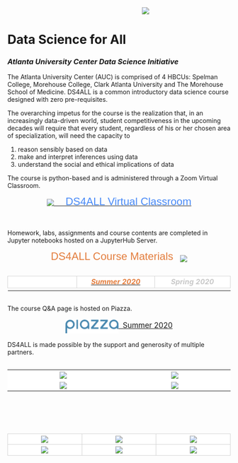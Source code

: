 <head>
  <link rel="shortcut icon" type="image/x-icon" href="images/favicon/favicon.ico">
</head>
<!-- ![DS4ALL Logo](/images/ds4all_logo_3100x1200.png) -->
<img src="images/ds4all_logo_3100x1200.png" width="200" align="right">
<br>


# Data Science for All
### *Atlanta University Center Data Science Initiative*

The Atlanta University Center (AUC) is comprised of 4 HBCUs: Spelman College, Morehouse College, Clark Atlanta University and The Morehouse School of Medicine.  DS4ALL is a common introductory data science course designed with zero pre-requisites.

The overarching impetus for the course is the realization that, in an increasingly data-driven world, student competitiveness in the upcoming decades will require that every student, regardless of his or her chosen area of specialization, will need the capacity to 

1. reason sensibly based on data
2. make and interpret inferences using data
3. understand the social and ethical implications of data

The course is python-based and is administered through a Zoom Virtual Classroom.

<div align="center" style="font-family:arial;">
    <!-- <a href="https://spelman.zoom.us/j/227593650"> -->
    <a href="https://spelman.zoom.us/j/94016778484"><font style="color:rgb(73, 138, 247);" size="5"><img src="images/ZoomLogo_220x50.png" width="150" align="center">&nbsp;&nbsp;&nbsp;&nbsp;DS4ALL Virtual Classroom</font></a>
</div>

<br><br>
Homework, labs, assignments and course contents are completed in Jupyter notebooks hosted on a JupyterHub Server.

<div align="center" style="font-family:arial;">
    <font style="color:rgb(227, 125, 61);" size="5">DS4ALL Course Materials</font>&nbsp;&nbsp;&nbsp;&nbsp;<img src="images/jupyter_logo_518x600.png" width="50" align="center">
<br><br>  
</div>

<div align="center">
<table style="border: 0px solid lightgrey;" align="center">
<!--  Template:  copy and paste for each new calendar year
    <tr style="background:white;" align="center">
        <td style="border: 1px solid lightgrey;"><a href="FaYYYY/course_materials"><font style="color:rgb(227, 125, 61);" size="3"><b><i></i></b></font></a></td>
        <td style="border: 1px solid lightgrey;"><a href="SuYYYY/course_materials"><font style="color:rgb(227, 125, 61);" size="3"><b><i></i></b></font></a></td>
        <td style="border: 1px solid lightgrey;"><a href="SpYYYY/course_materials"><font style="color:rgb(227, 125, 61);" size="3"><b><i>Spring YYYY</i></b></font></a></td>
    </tr>
-->
<!--  Uncomment for Spring 2021
    <tr style="background:white;" align="center">
        <td style="border: 1px solid lightgrey;"><a href="Fa2021/course_materials"><font style="color:rgb(227, 125, 61);" size="3"><b><i></i></b></font></a></td>
        <td style="border: 1px solid lightgrey;"><a href="Su2021/course_materials"><font style="color:rgb(227, 125, 61);" size="3"><b><i></i></b></font></a></td>
        <td style="border: 1px solid lightgrey;"><a href="Sp2021/course_materials"><font style="color:rgb(227, 125, 61);" size="3"><b><i>Spring 2021</i></b></font></a></td>
    </tr>
-->
    <tr style="background:white;" align="center">
        <td style="border: 1px solid lightgrey;"><ax href="Fa2020/course_materials"><font style="color:rgb(200, 200, 200);" size="3"><b><i></i></b></font></ax></td>
        <td style="border: 1px solid lightgrey;"><a href="course_materials"><font style="color:rgb(227, 125, 61);" size="3"><b><i>Summer 2020</i></b></font></a></td>
        <td style="border: 1px solid lightgrey;"><font style="color:rgb(200, 200, 200);" size="3"><b><i>Spring 2020</i></b></font></td>
    </tr>
    <tr style="background:white;" align="center">
        <td style="width:200px;border: 0px solid lightgrey;"></td>
        <td style="width:200px;border: 0px solid lightgrey;"></td>
        <td style="width:200px;border: 0px solid lightgrey;"></td>
    </tr>
</table>
</div>
<br>
The course Q&A page is hosted on Piazza.<br><br>
<div align="center">
    <a href="https://piazza.com/aucenter/summer2020/ds4all/home"><img src="images/piazza_logo_1280x330.png" width="120" align="center"><big>&nbsp;&nbsp;Summer 2020</big></a>
</div>

<br>
DS4ALL is made possible by the support and generosity of multiple partners.
<br><br>

<div align="center">
<table style="border: 0px solid white;" align="center">
    <tr style="background:white;" align="center">
        <td style="width:250px;"><img src="images/UnitedHealthGroup_logo_800x400.png" width="200" align="center"></td>
        <td style="width:250px;"><img src="images/microsoft_logo_1700x400.png" width="200" align="center"></td>
    </tr>
    <tr style="background:white;" align="center">
        <td style="width:250px;"><img src="images/google_logo_1180x400.png" width="200" align="center"></td>
        <td style="width:250px;"><img src="images/berkeley_logo_1280x400.png" width="200" align="center"></td>
    </tr>
</table>
</div>


<br><br><br><br>

<div align="center">
<table style="border: 0px solid white;" align="center">
    <tr style="background:white;" align="center">
        <td style="width:200px;border: 1px solid lightgrey;"><img src="images/clark_logo_530x400.png" width="120" align="center"></td>
        <td style="width:200px;border: 1px solid lightgrey;"><img src="images/aucc_logo_625x625.jpg" width="80" align="center"></td>
        <td style="width:200px;border: 1px solid lightgrey;"><img src="images/morehouse_logo_970x180.png" width="200" align="center"></td>
    </tr>
    <tr style="background:white;" align="center">
        <td style="width:200px;border: 1px solid lightgrey;"><img src="images/msm_logo_1374x300.png" width="150" align="center"></td>
        <td style="width:200px;border: 1px solid lightgrey;"><img src="images/aucc_dsi_logo_1280x817.png" width="120" align="center"></td>
        <td style="width:200px;border: 1px solid lightgrey;"><img src="images/spelman_logo_753x300.png" width="180" align="center"></td>
    </tr>
</table>
</div>
